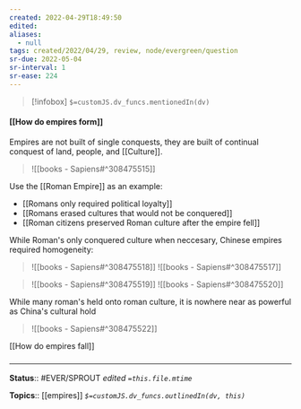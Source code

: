 ```yaml
---
created: 2022-04-29T18:49:50 
edited: 
aliases:
  - null
tags: created/2022/04/29, review, node/evergreen/question
sr-due: 2022-05-04
sr-interval: 1
sr-ease: 224
---
```

> [!infobox]
`$=customJS.dv_funcs.mentionedIn(dv)`

#### [[How do empires form]]

Empires are not built of single conquests, they are built of continual conquest of land, people, and [[Culture]].

> ![[books - Sapiens#^308475515]]

Use the [[Roman Empire]] as an example:
- [[Romans only required political loyalty]]
- [[Romans erased cultures that would not be conquered]]
- [[Roman citizens preserved Roman culture after the empire fell]]

While Roman's only conquered culture when neccesary, Chinese empires required homogeneity:
> ![[books - Sapiens#^308475518]]
> ![[books - Sapiens#^308475517]]


> ![[books - Sapiens#^308475519]]
> ![[books - Sapiens#^308475520]]

While many roman's held onto roman culture, it is nowhere near as powerful as China's cultural hold
> ![[books - Sapiens#^308475522]]

[[How do empires fall]]

### <hr class="footnote"/>

**Status**:: #EVER/SPROUT
*edited `=this.file.mtime`*

**Topics**:: [[empires]]
*`$=customJS.dv_funcs.outlinedIn(dv, this)`*
